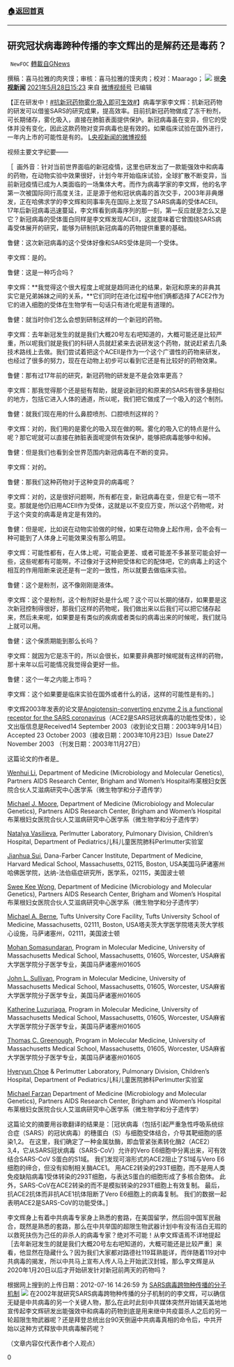 ###  [:house:返回首頁](https://github.com/ourhimalayas/txt)
---

## 研究冠状病毒跨种传播的李文辉出的是解药还是毒药？
` NewFOC` [轉載自GNews](https://gnews.org/zh-hans/1277944/)

撰稿：喜马拉雅的肉夹馍；审核：喜马拉雅的馍夹肉；校对：Maarago；
![]()![](https://gnews-media-offload.s3.amazonaws.com/wp-content/uploads/2021/05/28062755/%E6%8D%95%E8%8E%B7000_%E5%89%AF%E6%9C%AC0000.png)
据[**央视新闻**](https://weibo.com/cctvxinwen) [2021年5月28日15:23](https://weibo.com/2656274875/KhyGYwYqr?from=page_1002062656274875_profile&amp;wvr=6&amp;mod=weibotime) 来自 [微博视频号](//gotovideo?selected_containerid=231643_11_5009&amp;source=vchannel_verify&amp;extension=%7b%7d) 已编辑

【正在研发中！[#抗新冠药物雾化吸入即可生效#](https://s.weibo.com/weibo?q=%23%E6%8A%97%E6%96%B0%E5%86%A0%E8%8D%AF%E7%89%A9%E9%9B%BE%E5%8C%96%E5%90%B8%E5%85%A5%E5%8D%B3%E5%8F%AF%E7%94%9F%E6%95%88%23&amp;from=default)】病毒学家李文辉：抗新冠药物的研发可以借鉴SARS的研究成果，提高效率。目前抗新冠药物做成了冻干粉剂，可长期储存，雾化吸入，直接在肺脏表面提供保护。新冠病毒虽在变异，但它的受体并没有变化，因此这款药物对变异病毒也是有效的。如果临床试验在国外进行，一年内上市的可能性是有的。 [L央视新闻的微博视频](http://t.cn/A6VaIDbb)

视频主要文字纪要——

［  画外音：针对当前世界面临的新冠疫情，这里也研发出了一款能强效中和病毒的药物，在动物实验中效果很好，计划今年开始临床试验，全球扩散不断变异，当前新冠疫情已成为人类面临的一场集体大考。而作为病毒学家的李文辉，他的名字第一次被国际同行高度关注，正是源于他和冠状病毒的首次交手，2003年非典爆发，正在哈佛求学的李文辉和同事率先在国际上发现了SARS病毒的受体ACEII。17年后新冠病毒迅速蔓延，李文辉看到病毒序列的那一刻，第一反应就是怎么又是它？新冠病毒的受体蛋白同样是李文辉发现ACEII，这就意味着它曾围绕SARS病毒受体展开的研究，能够为研制抗新冠病毒的药物提供重要的基础。

鲁健：这次新冠病毒的这个受体好像和SARS受体是同一个受体。

李文辉：是的。

鲁健：这是一种巧合吗？

李文辉：**我觉得这个很大程度上呢就是趋同进化的结果，新冠和原来的非典其实它是兄弟姊妹之间的关系，**它们同时在进化过程中他们俩都选择了ACE2作为它的进入细胞的受体在生物学有一句话只有进化呢是有道理的。

鲁健：就当时你们怎么会想到研制这样的一个新冠的药物。

李文辉：去年新冠发生的就是我们大概20号左右吧知道的，大概可能还是比较严重，所以呢我们就是我们的科研人员就赶紧来去说研发这个药物，就说赶紧去几条技术路线上去做。我们尝试着把这个ACEII是作为一个这个广谱性的药物来研发，也经过了很多的努力，现在在动物上初步可以看到它还是有比较好的药物效果。

鲁健：那有过17年前的研究，新冠药物的研发是不是会效率更高？

李文辉：那我觉得那个还是挺有帮助，就是说新冠的和原来的SARS有很多是相似的地方，包括它进入人体的通道，所以呢，我们把它做成了一个吸入的这个制剂。

鲁健：就我们现在用的什么鼻腔喷剂、口腔喷剂这样的？

李文辉：对的，我们用的是雾化的吸入现在做的啊。雾化的吸入它的特点是什么呢？那它呢就可以直接在肺脏表面呢提供有效保护，能够把病毒能够中和掉。

鲁健：但是我们也看到全世界范围内新冠病毒在不断的变异。

李文辉：对的。

鲁健：那我们这种药物对于这种变异的病毒呢？

李文辉：对的，这是很好问题啊，所有都在变，新冠病毒在变，但是它有一项不变。那就是他仍旧用ACEII作为受体，这就是以不变应万变，所以这个药物呢，对于这个突变的病毒是肯定是有效的。

鲁健：但是呢，比如说在动物实验做的时候，如果在动物身上起作用，会不会有一种可能到了人体身上可能效果没有那么明显。

李文辉：可能性都有，在人体上呢，可能会更差、或者可能差不多甚至可能会好一些，这些呢都有可能啊，不过像对于这种把受体和它的配体吧，它的病毒上的这个相互的作用阻断来说还是有一定的一致性，所以就要去做临床实验。

鲁健：这个是粉剂，这不像刚刚是液体。

李文辉：这个是粉剂，这个粉剂好处是什么呢？这个可以长期的储存，如果要是这次新冠控制得很好，那我们这样的药物呢，我们做出来以后我们可以把它储存起来，然后未来呢，如果要是有类似的疾病或者类似的病毒出来的时候呢，我们就马上就可以用。

鲁健：这个保质期能到那么长吗？

李文辉：就因为它是冻干的，所以会很长，如果要非典那时候呢就有这样的药物，那十来年以后可能情况我觉得会更好一些。

鲁健：这个一年之内能上市吗？

李文辉：这个如果要是临床实验在国外或者什么的话，这样的可能性是有的。］

李文辉2003年发表的论文是[Angiotensin-converting enzyme 2 is a functional receptor for the SARS coronavirus](https://www.nature.com/articles/nature02145)（ACE2是SARS冠状病毒的功能性受体），论文出版信息是Received14 September 2003（收到论文日期：2003年9月14日）Accepted 23 October 2003（接收日期：2003年10月23日）Issue Date27 November 2003 （刊发日期：2003年11月27日）

这篇论文的作者是\_

[Wenhui Li](;), Department of Medicine (Microbiology and Molecular Genetics), Partners AIDS Research Center, Brigham and Women’s Hospital布莱根妇女医院合伙人艾滋病研究中心医学系（微生物学和分子遗传学）

[Michael J. Moore](;), Department of Medicine (Microbiology and Molecular Genetics), Partners AIDS Research Center, Brigham and Women’s Hospital布莱根妇女医院合伙人艾滋病研究中心医学系（微生物学和分子遗传学）

[Natalya Vasilieva](;), Perlmutter Laboratory, Pulmonary Division, Children’s Hospital, Department of Pediatrics儿科儿童医院肺科Perlmutter实验室

[Jianhua Sui](;), Dana-Farber Cancer Institute, Department of Medicine, Harvard Medical School, Massachusetts, 02115, Boston, USA美国马萨诸塞州哈佛医学院，达纳-法伯癌症研究所，医学系，02115，美国波士顿

[Swee Kee Wong](;), Department of Medicine (Microbiology and Molecular Genetics), Partners AIDS Research Center, Brigham and Women’s Hospital布莱根妇女医院合伙人艾滋病研究中心医学系（微生物学和分子遗传学）

[Michael A. Berne](https://www.nature.com/articles/nature02145#auth-Michael_A_-Berne), Tufts University Core Facility, Tufts University School of Medicine, Massachusetts, 02111, Boston, USA塔夫茨大学医学院塔夫茨大学核心设施，马萨诸塞州，02111，美国波士顿

[Mohan Somasundaran](https://www.nature.com/articles/nature02145#auth-Mohan-Somasundaran), Program in Molecular Medicine, University of Massachusetts Medical School, Massachusetts, 01605, Worcester, USA麻省大学医学院分子医学专业，美国马萨诸塞州01605

[John L. Sullivan](https://www.nature.com/articles/nature02145#auth-John_L_-Sullivan), Program in Molecular Medicine, University of Massachusetts Medical School, Massachusetts, 01605, Worcester, USA麻省大学医学院分子医学专业，美国马萨诸塞州01605

[Katherine Luzuriaga](https://www.nature.com/articles/nature02145#auth-Katherine-Luzuriaga), Program in Molecular Medicine, University of Massachusetts Medical School, Massachusetts, 01605, Worcester, USA麻省大学医学院分子医学专业，美国马萨诸塞州01605

[Thomas C. Greenough](https://www.nature.com/articles/nature02145#auth-Thomas_C_-Greenough), Program in Molecular Medicine, University of Massachusetts Medical School, Massachusetts, 01605, Worcester, USA麻省大学医学院分子医学专业，美国马萨诸塞州01605

[Hyeryun Choe](https://www.nature.com/articles/nature02145#auth-Hyeryun-Choe) & Perlmutter Laboratory, Pulmonary Division, Children’s Hospital, Department of Pediatrics儿科儿童医院肺科Perlmutter实验室

[Michael Farzan](https://www.nature.com/articles/nature02145#auth-Michael-Farzan) Department of Medicine (Microbiology and Molecular Genetics), Partners AIDS Research Center, Brigham and Women’s Hospital布莱根妇女医院合伙人艾滋病研究中心医学系（微生物学和分子遗传学）

这篇论文的摘要用谷歌翻译的结果是：［冠状病毒（包括引起严重急性呼吸系统综合症（SARS）的冠状病毒）的穗蛋白（S）与细胞受体结合，介导其靶细胞的感染1,2。 在这里，我们确定了一种金属肽酶，即血管紧张素转化酶2（ACE2）3,4，它从SARS冠状病毒（SARS-CoV）允许的Vero E6细胞中分离出来，可有效结合SARS-CoV S蛋白的S1域。 我们发现可溶形式的ACE2阻止了S1域与Vero E6细胞的缔合，但没有抑制相关酶ACE1。 用ACE2转染的293T细胞，而不是用人类免疫缺陷病毒1受体转染的293T细胞，与表达S蛋白的细胞形成了多核合胞体。 此外，SARS-CoV在ACE2转染的而不是模拟转染的293T细胞上有效复制。 最后，抗ACE2抗体而非抗ACE1抗体阻断了Vero E6细胞上的病毒复制。 我们的数据一起表明ACE2是SARS-CoV的功能受体。］

李文辉身上有着中共病毒专家身上熟悉的套路，在美国留学，然后回中国军民融合，既然是熟悉的套路，那么在中共举国的超限生物武器计划中有没有洁白无瑕的以救死扶伤为己任的非杀人的病毒专家？绝对不可能！从李文辉语焉不详地提起［去年新冠发生的就是我们大概20号左右吧知道的，大概可能还是比较严重］来看，他显然在隐藏什么？因为我们大家都对路德社119耳熟能详，而伴随着119对中共病毒的揭发，所以中共马上宣布人传人马上开始武汉封城，那么李文辉是从2020年1月20日以后才开始研发针对新冠前两天的药物吗？

根据网上搜到的上传日期：2012-07-16 14:26:59 为 [SARS病毒跨物种传播的分子机制](https://www.doc88.com/p-612600327419.html)
![]()![](https://gnews-media-offload.s3.amazonaws.com/wp-content/uploads/2021/05/28061224/%E6%8D%95%E8%8E%B72_%E5%89%AF%E6%9C%AC-3.png)
在2002年就研究SARS病毒跨物种传播的分子机制的的李文辉，可以确信无疑是中共病毒的另一个关键人物，那么在此时此刻中共媒体突然开始铺天盖地地宣传起李文辉研发出能强效中和病毒的药物到底是用来继中共疫苗杀人之后的另一轮超限生物武器呢？还是拜登总统出台90天倒逼中共病毒真相的命令后，中共开始以这种方式释放中共病毒解药呢？

（文章内容仅代表作者个人观点）

0
